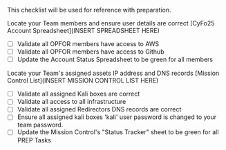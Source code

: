 This checklist will be used for reference with preparation.


Locate your Team members and ensure user details are correct [CyFo25 Account Spreadsheet](INSERT SPREADSHEET HERE)
- [ ] Validate all OPFOR members have access to AWS
- [ ] Validate all OPFOR members have access to Github
- [ ] Update the Account Status Spreadsheet to be green for all members<br>

Locate your Team's assigned assets IP address and DNS records [Mission Control List](INSERT MISSION CONTROL LIST HERE)
- [ ] Validate all assigned Kali boxes are correct
- [ ] Validate all access to all infrastructure
- [ ] Validate all assigned Redirectors DNS records are correct<br>
- [ ] Ensure all assigned kali boxes 'kali' user password is changed to your team password.
- [ ] Update the Mission Control's "Status Tracker" sheet to be green for all PREP Tasks
